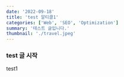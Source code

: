 ```yaml
---
date: '2022-09-18'
title: 'test 알티클1'
categories: ['Web', 'SEO', 'Optimization']
summary: '테스트 글입니다.'
thumbnail: './travel.jpeg'
---
```


### test 글 시작

test1

